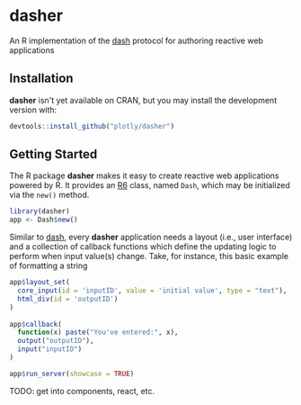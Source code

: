 # dasher

An R implementation of the [dash](https://github.com/plotly/dash-renderer) protocol for authoring reactive web applications

## Installation

**dasher** isn't yet available on CRAN, but you may install the development version with:

```r
devtools::install_github("plotly/dasher")
```

## Getting Started

The R package **dasher** makes it easy to create reactive web applications powered by R. It provides an [R6](https://cran.r-project.org/web/packages/R6/index.html) class, named `Dash`, which may be initialized via the `new()` method.


```r
library(dasher)
app <- Dash$new()
```

Similar to [dash](https://github.com/plotly/dash), every **dasher** application needs a layout (i.e., user interface) and a collection of callback functions which define the updating logic to perform when input value(s) change. Take, for instance, this basic example of formatting a string 

```r
app$layout_set(
  core_input(id = 'inputID', value = 'initial value', type = "text"),
  html_div(id = 'outputID')
)
 
app$callback(
  function(x) paste("You've entered:", x),
  output("outputID"),
  input("inputID")
)

app$run_server(showcase = TRUE)
```

TODO: get into components, react, etc.


